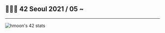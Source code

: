 ## 💁🏻‍♂️ 42 Seoul 2021 / 05 ~ 
----
![hmoon's 42 stats](https://badge42.herokuapp.com/api/stats/hmoon?privacyEmail=true)
